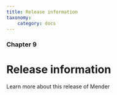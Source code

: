 ```yaml
---
title: Release information
taxonomy:
    category: docs
---
```


### Chapter 9

# Release information

Learn more about this release of Mender
